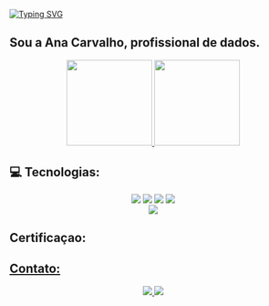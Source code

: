 [![Typing SVG](https://readme-typing-svg.herokuapp.com/?color=0E8AE6&size=35&center=true&vCenter=true&width=1000&lines=Oi,+seja+bem+vindo(a)+ao+meu+perfil!+:%29)](https://git.io/typing-svg)

## Sou a Ana Carvalho, profissional de dados.

<div align="center">
  <a href="https://github.com/anapaulistagit">
    <img height="150em" src="https://github-readme-stats.vercel.app/api?username=AnaPaulistaGit&show_icons=true&theme=dracula&include_all_commits=true&count_private=true"/>
    <img height="150em" src="https://github-readme-stats.vercel.app/api/top-langs/?username=AnaPaulistaGit&layout=compact&langs_count=7&theme=dracula"/>
  </a>
</div>

## 💻 Tecnologias:

<div align="center">
  <img src="https://img.shields.io/badge/Python-3776AB?style=for-the-badge&logo=python&logoColor=white"/>
  <img src="https://img.shields.io/badge/PL_SQL-0769AD?style=for-the-badge&logo=PL_SQL&logoColor=white"/>
  <img src="https://img.shields.io/badge/Oracle-ED8B00?style=for-the-badge&logo=oracle&logoColor=white"/>
  <img src="https://img.shields.io/badge/MySql-4479A1?style=for-the-badge&logo=mysql&logoColor=white"/>
  <br> 
  <img src="https://img.shields.io/badge/sqlite-003B57?style=for-the-badge&logo=sqlite&logoColor=white"/>  
</div>

## Certificaçao:
<div align="center">
    <a href=https://learn.microsoft.com/api/credentials/share/en-us/AnaClaudiaCarvalho-0514/3748B0BFBB19AA6B?sharingId=D2EEAA216B6BA96B>   
     <a href=https://learn.microsoft.com/api/credentials/share/en-us/AnaClaudiaCarvalho-0514/D5EF9976ADA55EEC?sharingId=D2EEAA216B6BA96B>   
</div>
  
## Contato:

<div align="center">
  <a href="mailto:acarvalho.silva@gmail.com">
      <img class="mail" src="https://img.shields.io/badge/Gmail-D14836?style=for-the-badge&logo=gmail&logoColor=white"/>
  </a>
  <a href="https://www.linkedin.com/in/ana-carvalho-7b906b240/">
      <img src="https://img.shields.io/badge/LinkedIn-0077B5?style=for-the-badge&logo=linkedin&logoColor=white">
  </a> 
 
</div>


